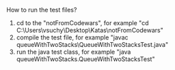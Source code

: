 How to run the test files?
1) cd to the "notFromCodewars", for example "cd C:\Users\vsuchy\Desktop\Katas\notFromCodewars"
2) compile the test file, for example "javac queueWithTwoStacks\QueueWithTwoStacksTest.java"
3) run the java test class, for example "java queueWithTwoStacks.QueueWithTwoStacksTest"